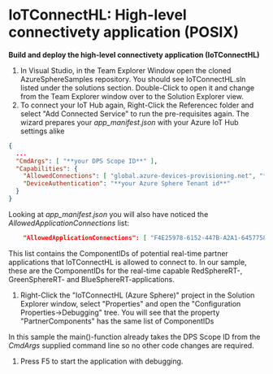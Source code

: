 # IoTConnectHL: High-level connectivety application (POSIX)

 
**Build and deploy the high-level connectivety application (IoTConnectHL)**
1. In Visual Studio, in the Team Explorer Window open the cloned AzureSphereSamples repository. You should see IoTConnectHL.sln listed under the solutions 
section. Double-Click to open it and change from the Team Explorer window over to the Solution Explorer view.
1. To connect your IoT Hub again, Right-Click the Referencec folder and select "Add Connected Service" to run the pre-requisites again. The wizard prepares 
your *app_manifest.json* with your Azure IoT Hub settings alike 
```json
{
  ...
  "CmdArgs": [ "**your DPS Scope ID**" ],
  "Capabilities": {
    "AllowedConnections": [ "global.azure-devices-provisioning.net", "**your Azure IoT Hub**.azure-devices.net"],
    "DeviceAuthentication": "**your Azure Sphere Tenant id**"
  }  
}
```
Looking at *app_manifest.json* you will also have noticed the *AllowedApplicationConnections* list:
```json
    "AllowedApplicationConnections": [ "F4E25978-6152-447B-A2A1-64577582F327", "7E5FAB32-801C-4EDF-A1AA-9263652AA6BD", "07562362-3FEC-46C8-B0AF-DB9507F32748" ],
``` 
This list contains the ComponentIDs of potential real-time partner applications that IoTConnectHL is allowed to connect to.
In our sample, these are the ComponentIDs for the real-time capable RedSphereRT-, GreenSphereRT- and BlueSphereRT-applications.

1. Right-Click the "IoTConnectHL (Azure Sphere)" project in the Solution Explorer window, select "Properties" and open the "Configuration Properties->Debugging" tree.
You will see that the property "PartnerComponents" has the same list of ComponentIDs 

In this sample the main()-function already takes the DPS Scope ID from the *CmdArgs* supplied command line so no other code changes are required.
1. Press F5 to start the application with debugging.



